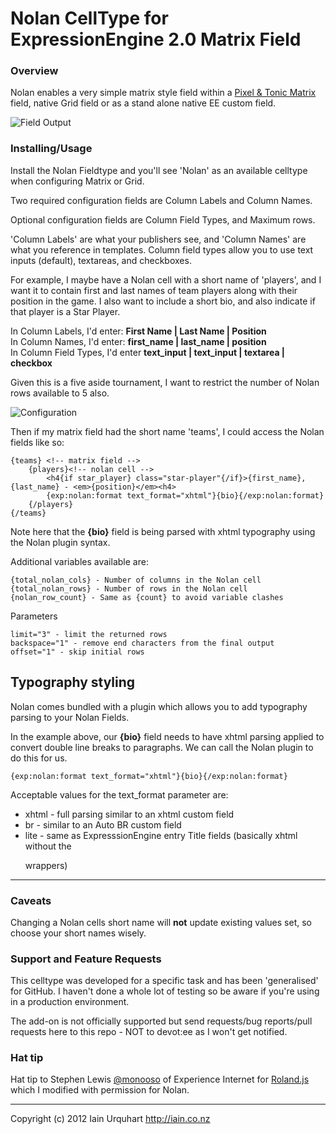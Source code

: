 # Nolan CellType for ExpressionEngine 2.0 Matrix Field

### Overview

Nolan enables a very simple matrix style field within a [Pixel & Tonic Matrix](http://pixelandtonic.com/matrix) field, native Grid field or as a stand alone native EE custom field.

![Field Output](http://f.cl.ly/items/3x2y3w2K3P1n2e1y0l31/Image%202014.01.10%203%3A56%3A48%20PM.png)

### Installing/Usage
Install the Nolan Fieldtype and you'll see 'Nolan' as an available celltype when configuring Matrix or Grid.

Two required configuration fields are Column Labels and Column Names.

Optional configuration fields are Column Field Types, and Maximum rows.

'Column Labels' are what your publishers see, and 'Column Names' are what you reference in templates. Column field types allow you to use text inputs (default), textareas, and checkboxes.

For example, I maybe have a Nolan cell with a short name of 'players', and I want it to contain first and last names of team players along with their position in the game. I also want to include a short bio, and also indicate if that player is a Star Player.

In Column Labels, I'd enter: **First Name | Last Name | Position** <br />
In Column Names, I'd enter: **first_name | last_name | position**<br />
In Column Field Types, I'd enter **text_input | text_input | textarea | checkbox**

Given this is a five aside tournament, I want to restrict the number of Nolan rows available to 5 also.

![Configuration](http://f.cl.ly/items/3C390s311L3z0D2R1U0G/Image%202014.01.10%203%3A44%3A44%20PM.png)

Then if my matrix field had the short name 'teams', I could access the Nolan fields like so:

	{teams} <!-- matrix field -->
		{players}<!-- nolan cell -->
			<h4{if star_player} class="star-player"{/if}>{first_name}, {last_name} - <em>{position}</em><h4>
			{exp:nolan:format text_format="xhtml"}{bio}{/exp:nolan:format}
		{/players}
	{/teams}

Note here that the **{bio}** field is being parsed with xhtml typography using the Nolan plugin syntax.

Additional variables available are:

	{total_nolan_cols} - Number of columns in the Nolan cell
	{total_nolan_rows} - Number of rows in the Nolan cell
	{nolan_row_count} - Same as {count} to avoid variable clashes

Parameters

	limit="3" - limit the returned rows
	backspace="1" - remove end characters from the final output
	offset="1" - skip initial rows

## Typography styling

Nolan comes bundled with a plugin which allows you to add typography parsing to your Nolan Fields.

In the example above, our **{bio}** field needs to have xhtml parsing applied to convert double line breaks to paragraphs. We can call the Nolan plugin to do this for us.

	{exp:nolan:format text_format="xhtml"}{bio}{/exp:nolan:format}

Acceptable values for the text_format parameter are:

* xhtml - full parsing similar to an xhtml custom field
* br - similar to an Auto BR custom field
* lite - same as ExpresssionEngine entry Title fields (basically xhtml without the <p> wrappers)

* * *

### Caveats
Changing a Nolan cells short name will **not** update existing values set, so choose your short names wisely.

### Support and Feature Requests
This celltype was developed for a specific task and has been 'generalised' for GitHub. I haven't done a whole lot of testing so be aware if you're using in a production environment.

The add-on is not officially supported but send requests/bug reports/pull requests here to this repo - NOT to devot:ee as I won't get notified. 

### Hat tip

Hat tip to Stephen Lewis [@monooso](http://twitter.com/monooso) of Experience Internet for [Roland.js](https://github.com/experience/jquery.roland.js) which I modified with permission for Nolan.

* * *

Copyright (c) 2012 Iain Urquhart
http://iain.co.nz